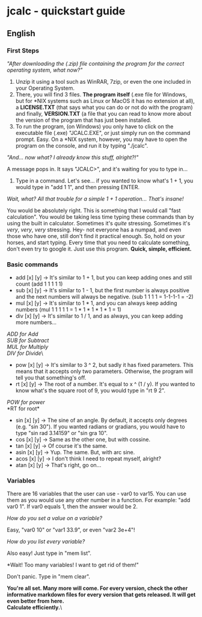 # jcalc - quickstart guide

## English

### First Steps

*"After downloading the (.zip) file containing the program for the correct operating system, what now?"*
1. Unzip it using a tool such as WinRAR, 7zip, or even the one included in your Operating System.
2. There, you will find 3 files. **The program itself** (.exe file for Windows, but for \*NIX systems such as Linux or MacOS it has no extension at all), a **LICENSE.TXT** (that says what you can do or not do with the program) and finally, **VERSION.TXT** (a file that you can read to know more about the version of the program that has just been installed.
3. To run the program, (on Windows) you only have to click on the executable file (.exe) "JCALC.EXE", or just simply run on the command prompt. Easy. On a *NIX system, however, you may have to open the program on the console, and run it by typing "./jcalc".

*"And... now what? I already know this stuff, alright?!"*

A message pops in. It says "JCALC>", and it's waiting for you to type in...

1. Type in a command. Let's see... if you wanted to know what's 1 + 1, you would type in "add 1 1", and then pressing ENTER.

*Wait, what? All that trouble for a simple 1 + 1 operation... That's insane!*

You would be absolutely right. This is something that I would call "fast calculation". You would be taking less time typing these commands than by using the built in calculator. Sometimes it's *quite* stressing. Sometimes it's *very*, *very*, *very* stressing. Hey- not everyone has a numpad, and even those who have one, still don't find it practical enough. So, hold on your horses, and start typing. Every time that you need to calculate something, don't even try to google it. Just use this program. **Quick, simple, efficient.**

### Basic commands

- add [x] [y] -> It's similar to 1 + 1, but you can keep adding ones and still count (add 1 1 1 1 1)
- sub [x] [y] -> It's similar to 1 - 1, but the first number is always positive and the next numbers will always be negative. (sub 1 1 1 1 = 1-1-1-1 = -2)
- mul [x] [y] -> It's similar to 1 * 1, and you can always keep adding numbers (mul 1 1 1 1 1 = 1 * 1 * 1 * 1 * 1 = 1)
- div [x] [y] -> It's similar to 1 / 1, and as always, you can keep adding more numbers...

*ADD for Add*\
*SUB for Subtract*\
*MUL for Multiply*\
*DIV for Divide*\

- pow [x] [y] -> It's similar to 3 ^ 2, but sadly it has fixed parameters. This means that it accepts only two parameters. Otherwise, the program will tell you that something's off.
- rt [x] [y] -> The root of a number. It's equal to x ^ (1 / y). If you wanted to know what's the square root of 9, you would type in "rt 9 2".

*POW for power*\
*RT for root\*

- sin [x] [y] -> The sine of an angle. By default, it accepts only degrees (e.g. "sin 30"). If you wanted radians or gradians, you would have to type "sin rad 3.14159" or "sin gra 10".
- cos [x] [y] -> Same as the other one, but with cossine.
- tan [x] [y] -> Of course it's the same.
- asin [x] [y] -> Yup. The same. But, with arc sine.
- acos [x] [y] -> I don't think I need to repeat myself, alright?
- atan [x] [y] -> That's right, go on...

### Variables
There are 16 variables that the user can use - var0 to var15. You can use them as you would use any other number in a function. For example: "add var0 1". If var0 equals 1, then the answer would be 2.

*How do you set a value on a variable?*

Easy, "var0 10" or "var1 33.9", or even "var2 3e+4"!

*How do you list every variable?*

Also easy! Just type in "mem list".

*Wait! Too many variables! I want to get rid of them!"

Don't panic. Type in "mem clear".

**You're all set. Many more will come. For every version, check the other informative markdown files for every version that gets released. It will get even better from here.**\
**Calculate efficiently.**\

